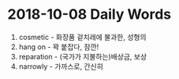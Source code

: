 # 2018-10-08 Daily Words

1. cosmetic - 화장품 겉치레에 불과한, 성형의
2. hang on - 꽉 붙잡다, 잠깐!
3. reparation - (국가가 지불하는)배상금, 보상
4. narrowly - 가까스로, 간신히
